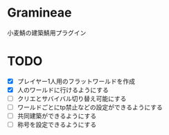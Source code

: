 # Gramineae
小麦鯖の建築鯖用プラグイン  

# TODO  
- [x] プレイヤー1人用のフラットワールドを作成 
- [x] 人のワールドに行けるようにする
- [ ] クリエとサバイバル切り替え可能にする 
- [ ] ワールドごとにtp禁止などの設定ができるようにする
- [ ] 共同建築ができるようにする
- [ ] 称号を設定できるようにする
